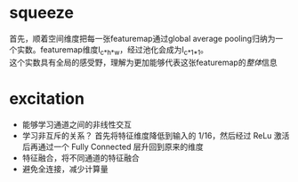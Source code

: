 # squeeze
首先，顺着空间维度把每一张featuremap通过global average pooling归纳为一个实数。featuremap维度I<sub>c\*h\*w</sub>，经过池化会成为I<sub>c\*1\*1</sub>。  
这个实数具有全局的感受野，理解为更加能够代表这张featuremap的*整体*信息
# excitation
* 能够学习通道之间的非线性交互
* 学习非互斥的关系？
首先将特征维度降低到输入的 1/16，然后经过 ReLu 激活后再通过一个 Fully Connected 层升回到原来的维度
* 特征融合，将不同通道的特征融合
* 避免全连接，减少计算量
